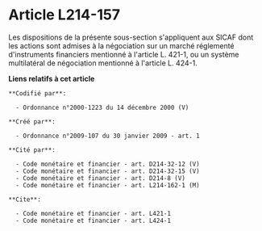 # Article L214-157

Les dispositions de la présente sous-section s'appliquent aux SICAF dont les actions sont admises à la négociation sur un
marché réglementé d'instruments financiers mentionné à l'article L. 421-1, ou un système multilatéral de négociation
mentionné à l'article L. 424-1.

**Liens relatifs à cet article**

	**Codifié par**:

	  - Ordonnance n°2000-1223 du 14 décembre 2000 (V)

	**Créé par**:

	  - Ordonnance n°2009-107 du 30 janvier 2009 - art. 1

	**Cité par**:

	  - Code monétaire et financier - art. D214-32-12 (V)
	  - Code monétaire et financier - art. D214-32-15 (V)
	  - Code monétaire et financier - art. D214-8 (V)
	  - Code monétaire et financier - art. L214-162-1 (M)

	**Cite**:

	  - Code monétaire et financier - art. L421-1
	  - Code monétaire et financier - art. L424-1
